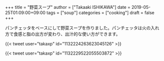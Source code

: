 +++
title = "野菜スープ"
author = ["Takaaki ISHIKAWA"]
date = 2019-05-25T01:09:00+09:00
tags = ["soup"]
categories = ["cooking"]
draft = false
+++

パンチェッタをベースにして野菜スープを作りました。パンチェッタは火の入れ方で食感と脂の出方が変わり、出汁的な使い方ができます。  

{{< tweet user="takaxp" id="1132224263623045126" >}}  

{{< tweet user="takaxp" id="1132229522055503872" >}}